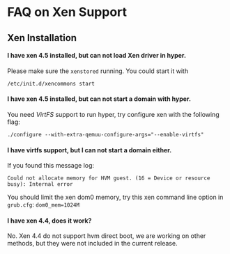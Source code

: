 # FAQ on Xen Support

## Xen Installation

#### I have xen 4.5 installed, but can not load Xen driver in hyper.

Please make sure the `xenstored` running. You could start it with 

    /etc/init.d/xencommons start

#### I have xen 4.5 installed, but can not start a domain with hyper.

You need *VirtFS* support to run hyper, try configure xen with the following flag:

    ./configure --with-extra-qemuu-configure-args="--enable-virtfs"

#### I have virtfs support, but I can not start a domain either.

If you found this message log:

    Could not allocate memory for HVM guest. (16 = Device or resource busy): Internal error

You should limit the xen dom0 memory, try this xen command line option in `grub.cfg`: `dom0_mem=1024M`

#### I have xen 4.4, does it work?

No. Xen 4.4 do not support hvm direct boot, we are working on other methods, but they were not included in the current release.
